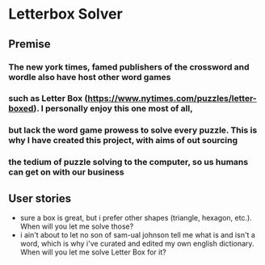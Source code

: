 # Letterbox Solver

## Premise

### The new york times, famed publishers of the crossword and wordle also have host other word games
### such as Letter Box (https://www.nytimes.com/puzzles/letter-boxed). I personally enjoy this one most of all,
### but lack the word game prowess to solve every puzzle. This is why I have created this project, with aims of out sourcing
### the tedium of puzzle solving to the computer, so us humans can get on with our business


## User stories
* sure a box is great, but i prefer other shapes (triangle, hexagon, etc.). When will you let me solve those?
* i ain't about to let no son of sam-ual johnson tell me what is and isn't a word, which is why i've curated and edited my own english dictionary. When will you let me solve Letter Box for it?



